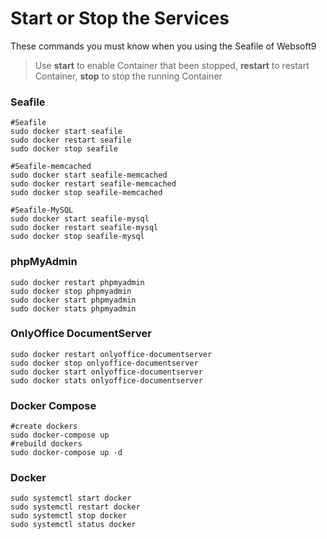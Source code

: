 # Start or Stop the Services

These commands you must know when you using the Seafile of Websoft9

> Use **start** to enable Container that been stopped,  **restart** to restart Container, **stop** to stop the running Container

### Seafile

```shell
#Seafile
sudo docker start seafile
sudo docker restart seafile
sudo docker stop seafile

#Seafile-memcached
sudo docker start seafile-memcached
sudo docker restart seafile-memcached
sudo docker stop seafile-memcached

#Seafile-MySQL
sudo docker start seafile-mysql
sudo docker restart seafile-mysql
sudo docker stop seafile-mysql
```

### phpMyAdmin

```shell
sudo docker restart phpmyadmin
sudo docker stop phpmyadmin
sudo docker start phpmyadmin
sudo docker stats phpmyadmin
```

### OnlyOffice DocumentServer

```shell
sudo docker restart onlyoffice-documentserver
sudo docker stop onlyoffice-documentserver
sudo docker start onlyoffice-documentserver
sudo docker stats onlyoffice-documentserver
```

### Docker Compose

```shell
#create dockers
sudo docker-compose up
#rebuild dockers
sudo docker-compose up -d
```

### Docker

```shell
sudo systemctl start docker
sudo systemctl restart docker
sudo systemctl stop docker
sudo systemctl status docker
```